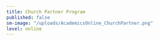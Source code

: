 ```yaml
---
title: Church Partner Program
published: false
sm-image: "/uploads/AcademicsOnline_ChurchPartner.png"
level: online
---
```



